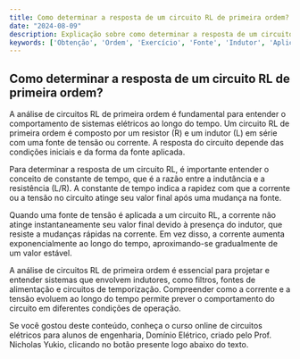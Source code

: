 ```yaml
---
title: Como determinar a resposta de um circuito RL de primeira ordem?
date: "2024-08-09"
description: Explicação sobre como determinar a resposta de um circuito RL de primeira ordem.
keywords: ['Obtenção', 'Ordem', 'Exercício', 'Fonte', 'Indutor', 'Aplicação', 'tempo']
---
```


## Como determinar a resposta de um circuito RL de primeira ordem?

A análise de circuitos RL de primeira ordem é fundamental para entender o comportamento de sistemas elétricos ao longo do tempo. Um circuito RL de primeira ordem é composto por um resistor (R) e um indutor (L) em série com uma fonte de tensão ou corrente. A resposta do circuito depende das condições iniciais e da forma da fonte aplicada.

Para determinar a resposta de um circuito RL, é importante entender o conceito de constante de tempo, que é a razão entre a indutância e a resistência (L/R). A constante de tempo indica a rapidez com que a corrente ou a tensão no circuito atinge seu valor final após uma mudança na fonte.

Quando uma fonte de tensão é aplicada a um circuito RL, a corrente não atinge instantaneamente seu valor final devido à presença do indutor, que resiste a mudanças rápidas na corrente. Em vez disso, a corrente aumenta exponencialmente ao longo do tempo, aproximando-se gradualmente de um valor estável.

A análise de circuitos RL de primeira ordem é essencial para projetar e entender sistemas que envolvem indutores, como filtros, fontes de alimentação e circuitos de temporização. Compreender como a corrente e a tensão evoluem ao longo do tempo permite prever o comportamento do circuito em diferentes condições de operação.

Se você gostou deste conteúdo, conheça o curso online de circuitos elétricos para alunos de engenharia, Domínio Elétrico, criado pelo Prof. Nicholas Yukio, clicando no botão presente logo abaixo do texto.